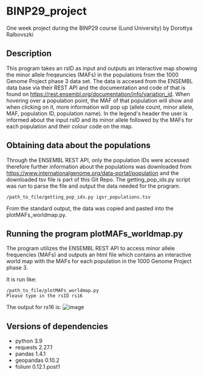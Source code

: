 # BINP29_project
One week project during the BINP29 course (Lund University) by Dorottya Ralbovszki

## Description
This program takes an rsID as input and outputs an interactive map showing the minor allele freqeuncies (MAFs) in the populations from the 1000 Genome Project phase 3 data set. The data is accesed from the ENSEMBL data base via their REST API and the documentation and code of that is found on https://rest.ensembl.org/documentation/info/variation_id. When hovering over a population point, the MAF of that population will show and when clicking on it, more information will pop up (allele count, minor allele, MAF, population ID, population name). In the legend's header the user is informed about the input rsID and its minor allele followed by the MAFs for each population and their colour code on the map.

## Obtaining data about the populations
Through the ENSEMBL REST API, only the population IDs were accessed therefore further information about the populations was downloaded from https://www.internationalgenome.org/data-portal/population and the downloaded tsv file is part of this Git Repo.
The getting_pop_ids.py script was run to parse the file and output the data needed for the program.

```shell
/path_to_file/getting_pop_ids.py igsr_populations.tsv
```
From the standard output, the data was copied and pasted into the plotMAFs_worldmap.py.

## Running the program plotMAFs_worldmap.py
The program utilizes the ENSEMBL REST API to access minor allele frequencies (MAFs) and outputs an html file which contains an interactive world map with the MAFs for each population in the 1000 Genome Project phase 3.

It is run like:

```shell
/path_to_file/plotMAFs_worldmap.py
Please type in the rsID rs16
```
The output for rs16 is:
![image](https://user-images.githubusercontent.com/68820705/157863961-43670d84-9308-4afc-9477-2c08b0a03a8f.png)


## Versions of dependencies
- python 3.9
- requests 2.27.1
- pandas 1.4.1
- geopandas 0.10.2
- folium 0.12.1.post1
